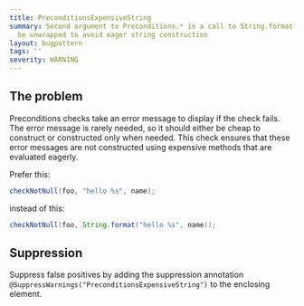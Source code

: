 ```yaml
---
title: PreconditionsExpensiveString
summary: Second argument to Preconditions.* is a call to String.format(), which can
  be unwrapped to avoid eager string construction
layout: bugpattern
tags: ''
severity: WARNING
---
```


<!--
*** AUTO-GENERATED, DO NOT MODIFY ***
To make changes, edit the @BugPattern annotation or the explanation in docs/bugpattern.
-->


## The problem
Preconditions checks take an error message to display if the check fails. The
error message is rarely needed, so it should either be cheap to construct or
constructed only when needed. This check ensures that these error messages are
not constructed using expensive methods that are evaluated eagerly.

Prefer this:

```java
checkNotNull(foo, "hello %s", name);
```

instead of this:

```java
checkNotNull(foo, String.format("hello %s", name));
```

## Suppression
Suppress false positives by adding the suppression annotation `@SuppressWarnings("PreconditionsExpensiveString")` to the enclosing element.
